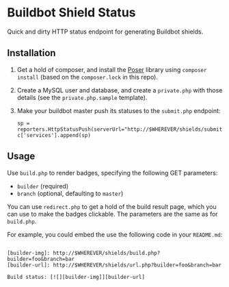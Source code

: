 Buildbot Shield Status
======================

Quick and dirty HTTP status endpoint for generating Buildbot shields.


## Installation

1. Get a hold of composer, and install the [Poser](https://github.com/badges/poser) library
   using `composer install` (based on the `composer.lock` in this repo).

2. Create a MySQL user and database, and create a `private.php` with those details (see the
   `private.php.sample` template).

3. Make your buildbot master push its statuses to the `submit.php` endpoint:

   ```
   sp = reporters.HttpStatusPush(serverUrl="http://$WHEREVER/shields/submit.php")
   c['services'].append(sp)
   ```


## Usage

Use `build.php` to render badges, specifying the following GET parameters:

- `builder` (required)
- `branch` (optional, defaulting to `master`)


You can use `redirect.php` to get a hold of the build result page, which you can use to make
the badges clickable. The parameters are the same as for `build.php`.

For example, you could embed the use the following code in your `README.md`:

```

[builder-img]: http://$WHEREVER/shields/build.php?builder=foo&branch=bar
[builder-url]: http://$WHEREVER/shields/url.php?builder=foo&branch=bar

Build status: [![][builder-img]][builder-url]
```
